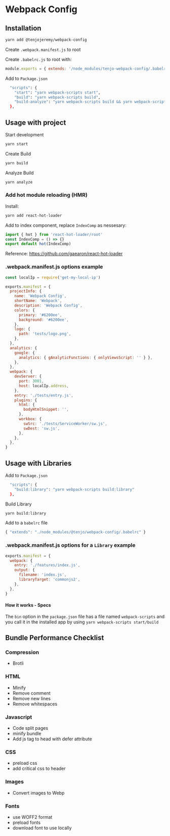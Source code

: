 # Webpack Config

## Installation

```sh
yarn add @tenjojeremy/webpack-config
```

Create `.webpack.manifest.js` to root

Create `.babelrc.js` to root with:

```js
module.exports = { extends: '/node_modules/tenjo-webpack-config/.babelrc' }
```

Add to `Package.json`

```sh
  "scripts": {
    "start": "yarn webpack-scripts start",
    "build": "yarn webpack-scripts build",
    "build-analyze": "yarn webpack-scripts build && yarn webpack-scripts analyze",
  },
```

## Usage with project

Start development

```sh
yarn start
```

Create Build

```sh
yarn build
```

Analyze Build

```sh
yarn analyze
```

### Add hot module reloading (HMR)

Install:

```sh
yarn add react-hot-loader
```

Add to index component, replace `IndexComp` as nessesary:

```js
import { hot } from 'react-hot-loader/root'
const IndexComp = () => {}
export default hot(IndexComp)
```

Reference: https://github.com/gaearon/react-hot-loader

### .webpack.manifest.js options example

```js
const localIp = require('get-my-local-ip')

exports.manifest = {
  projectInfo: {
    name: 'Webpack Config',
    shortName: 'Webpack',
    description: 'Webpack Config',
    colors: {
      primary: '#6200ee',
      background: '#6200ee',
    },
    logo: {
      path: 'tests/logo.png',
    },
  },
  analytics: {
    google: {
      analytics: { gAnalyticFunctions: { onlyViewsScript: '' } },
    },
  },
  webpack: {
    devServer: {
      port: 3001,
      host: localIp.address,
    },
    entry: './tests/entry.js',
    plugins: {
      html: {
        bodyHtmlSnippet: '',
      },
      workbox: {
        swSrc: './tests/ServiceWorker/sw.js',
        swDest: 'sw.js',
      },
    },
  },
}
```

## Usage with Libraries

Add to `Package.json`

```sh
  "scripts": {
    "build:library": "yarn webpack-scripts build:library"
  },
```

Build Library

```sh
yarn build:library
```

Add to a `babelrc` file

```js
{ "extends": "./node_modules/@tenjo/webpack-config/.babelrc" }
```

### .webpack.manifest.js options for a `Library` example

```js
exports.manifest = {
  webpack: {
    entry: './features/index.js',
    output: {
      filename: 'index.js',
      libraryTarget: 'commonjs2',
    },
  },
}
```

#### How it works - Specs

The `bin` option in the `package.json` file has a file named `webpack-scripts` and you call it in the installed app by using `yarn webpack-scripts start/build`

## Bundle Performance Checklist

### Compression

- Brotli

### HTML

- Minify
- Remove comment
- Remove new lines
- Remove whitespaces

### Javascript

- Code split pages
- minify bundle
- Add js tag to head with defer attribute

### CSS

- preload css
- add critical css to header

### Images

- Convert images to Webp

### Fonts

- use WOFF2 format
- preload fonts
- download font to use locally
